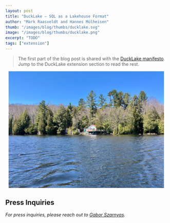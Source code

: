```yaml
---
layout: post
title: "DuckLake – SQL as a Lakehouse Format"
author: "Mark Raasveldt and Hannes Mülheisen"
thumb: "/images/blog/thumbs/ducklake.svg"
image: "/images/blog/thumbs/ducklake.png"
excerpt: "TODO"
tags: ["extension"]
---
```


> The first part of the blog post is shared with the [DuckLake manifesto](https://ducklake.select/manifesto). Jump to the DuckLake extension section to read the rest.

<div align="center" style="margin:10px">
    <img
        src="/images/blog/ducklake/cabin-on-the-lake.jpg"
        alt="Cabin on the lake"
        width=700
    />
</div>


## Press Inquiries

_For press inquiries, please reach out to [Gabor Szarnyas](mailto:gabor@duckdblabs.com)._
